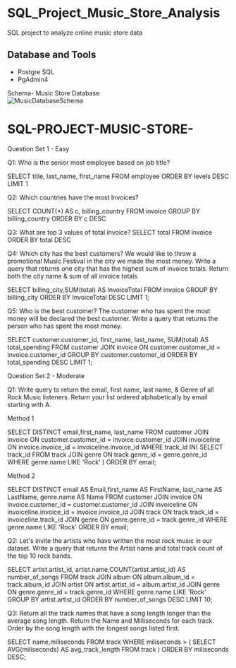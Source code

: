 # SQL_Project_Music_Store_Analysis
SQL project to analyze online music store data





## Database and Tools
* Postgre SQL
* PgAdmin4

Schema- Music Store Database  
![MusicDatabaseSchema](https://user-images.githubusercontent.com/112153548/213707717-bfc9f479-52d9-407b-99e1-e94db7ae10a3.png)

# SQL-PROJECT-MUSIC-STORE-
Question Set 1 - Easy 

 Q1: Who is the senior most employee based on job title? 

SELECT title, last_name, first_name 
FROM employee
ORDER BY levels DESC
LIMIT 1


 Q2: Which countries have the most Invoices? 

SELECT COUNT(*) AS c, billing_country 
FROM invoice
GROUP BY billing_country
ORDER BY c DESC


 Q3: What are top 3 values of total invoice? 
SELECT total 
FROM invoice
ORDER BY total DESC


 Q4: Which city has the best customers? We would like to throw a promotional Music Festival in the city we made the most money. 
Write a query that returns one city that has the highest sum of invoice totals. 
Return both the city name & sum of all invoice totals 

SELECT billing_city,SUM(total) AS InvoiceTotal
FROM invoice
GROUP BY billing_city
ORDER BY InvoiceTotal DESC
LIMIT 1;


Q5: Who is the best customer? The customer who has spent the most money will be declared the best customer. 
Write a query that returns the person who has spent the most money.

SELECT customer.customer_id, first_name, last_name, SUM(total) AS total_spending
FROM customer
JOIN invoice ON customer.customer_id = invoice.customer_id
GROUP BY customer.customer_id
ORDER BY total_spending DESC
LIMIT 1;




 Question Set 2 - Moderate 

 Q1: Write query to return the email, first name, last name, & Genre of all Rock Music listeners. 
Return your list ordered alphabetically by email starting with A. 

Method 1 

SELECT DISTINCT email,first_name, last_name
FROM customer
JOIN invoice ON customer.customer_id = invoice.customer_id
JOIN invoiceline ON invoice.invoice_id = invoiceline.invoice_id
WHERE track_id IN(
	SELECT track_id FROM track
	JOIN genre ON track.genre_id = genre.genre_id
	WHERE genre.name LIKE 'Rock'
)
ORDER BY email;


 Method 2 

SELECT DISTINCT email AS Email,first_name AS FirstName, last_name AS LastName, genre.name AS Name
FROM customer
JOIN invoice ON invoice.customer_id = customer.customer_id
JOIN invoiceline ON invoiceline.invoice_id = invoice.invoice_id
JOIN track ON track.track_id = invoiceline.track_id
JOIN genre ON genre.genre_id = track.genre_id
WHERE genre.name LIKE 'Rock'
ORDER BY email;


 Q2: Let's invite the artists who have written the most rock music in our dataset. 
Write a query that returns the Artist name and total track count of the top 10 rock bands. 

SELECT artist.artist_id, artist.name,COUNT(artist.artist_id) AS number_of_songs
FROM track
JOIN album ON album.album_id = track.album_id
JOIN artist ON artist.artist_id = album.artist_id
JOIN genre ON genre.genre_id = track.genre_id
WHERE genre.name LIKE 'Rock'
GROUP BY artist.artist_id
ORDER BY number_of_songs DESC
LIMIT 10;


 Q3: Return all the track names that have a song length longer than the average song length. 
Return the Name and Milliseconds for each track. Order by the song length with the longest songs listed first. 

SELECT name,miliseconds
FROM track
WHERE miliseconds > (
	SELECT AVG(miliseconds) AS avg_track_length
	FROM track )
ORDER BY miliseconds DESC;
